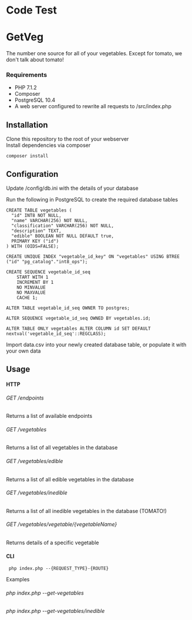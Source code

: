 # Code Test

# GetVeg
The number one source for all of your vegetables.  Except for tomato, we don't talk about tomato!

### Requirements

* PHP 7.1.2
* Composer
* PostgreSQL 10.4
* A web server configured to rewrite all requests to /src/index.php

## Installation

Clone this repository to the root of your webserver  
Install dependencies via composer

```console
composer install
```

## Configuration

Update /config/db.ini with the details of your database

Run the following in PostgreSQL to create the required database tables

```postgresql
CREATE TABLE vegetables (
  "id" INT8 NOT NULL,
  "name" VARCHAR(256) NOT NULL,
  "classification" VARCHAR(256) NOT NULL,
  "description" TEXT,
  "edible" BOOLEAN NOT NULL DEFAULT true,
  PRIMARY KEY ("id")
) WITH (OIDS=FALSE);

CREATE UNIQUE INDEX "vegetable_id_key" ON "vegetables" USING BTREE ("id" "pg_catalog"."int8_ops");

CREATE SEQUENCE vegetable_id_seq
    START WITH 1
    INCREMENT BY 1
    NO MINVALUE 
    NO MAXVALUE 
    CACHE 1;

ALTER TABLE vegetable_id_seq OWNER TO postgres;

ALTER SEQUENCE vegetable_id_seq OWNED BY vegetables.id;

ALTER TABLE ONLY vegetables ALTER COLUMN id SET DEFAULT nextval('vegetable_id_seq'::REGCLASS);
```

Import data.csv into your newly created database table, or populate it with your own data

## Usage
#### HTTP

###### GET /endpoints  
Returns a list of available endpoints

###### GET /vegetables
Returns a list of all vegetables in the database
  
###### GET /vegetables/edible
Returns a list of all edible vegetables in the database

###### GET /vegetables/inedible
Returns a list of all inedible vegetables in the database (TOMATO!)

###### GET /vegetables/vegetable/{vegetableName}
Returns details of a specific vegetable

#### CLI

```console
 php index.php --{REQUEST_TYPE}-{ROUTE}
```

Examples

###### php index.php --get-vegetables
###### php index.php --get-vegetables/inedible
